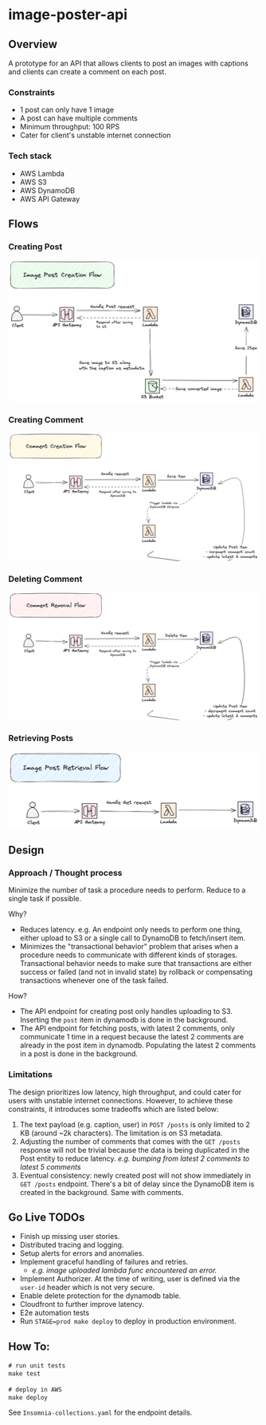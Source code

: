 # image-poster-api

## Overview

A prototype for an API that allows clients to post an images with captions and clients can create a comment on each post.

### Constraints

- 1 post can only have 1 image
- A post can have multiple comments
- Minimum throughput: 100 RPS
- Cater for client's unstable internet connection

### Tech stack

- AWS Lambda
- AWS S3
- AWS DynamoDB
- AWS API Gateway

## Flows

### Creating Post

![create post flow diagram](docs/create-post-flow.png)

### Creating Comment

![create comment flow diagram](docs/create-comment-flow.png)

### Deleting Comment

![delete comment flow diagram](docs/delete-comment-flow.png)

### Retrieving Posts

![get post flow diagram](docs/get-flow.png)

## Design

### Approach / Thought process

Minimize the number of task a procedure needs to perform. Reduce to a single task if possible.

Why?

- Reduces latency. e.g. An endpoint only needs to perform one thing, either upload to S3 or a single call to DynamoDB to fetch/insert item.
- Minimizes the "transactional behavior" problem that arises when a procedure needs to communicate with different kinds of storages. Transactional behavior needs to make sure that transactions are either success or failed (and not in invalid state) by rollback or compensating transactions whenever one of the task failed.

How?

- The API endpoint for creating post only handles uploading to S3. Inserting the `post` item in dynamodb is done in the background.
- The API endpoint for fetching posts, with latest 2 comments, only communicate 1 time in a request because the latest 2 comments are already in the post item in dynamodb. Populating the latest 2 comments in a post is done in the background.

### Limitations

The design prioritizes low latency, high throughput, and could cater for users with unstable internet connections. However, to achieve these constraints, it introduces some tradeoffs which are listed below:

1. The text payload (e.g. caption, user) in `POST /posts` is only limited to 2 KB (around ~2k characters). The limitation is on S3 metadata.
2. Adjusting the number of comments that comes with the `GET /posts` response will not be trivial because the data is being duplicated in the Post entity to reduce latency. _e.g. bumping from latest 2 comments to latest 5 comments_
3. Eventual consistency: newly created post will not show immediately in `GET /posts` endpoint. There's a bit of delay since the DynamoDB item is created in the background. Same with comments.

## Go Live TODOs

- Finish up missing user stories.
- Distributed tracing and logging.
- Setup alerts for errors and anomalies.
- Implement graceful handling of failures and retries.
  - _e.g. image uploaded lambda func encountered an error._
- Implement Authorizer. At the time of writing, user is defined via the `user-id` header which is not very secure.
- Enable delete protection for the dynamodb table.
- Cloudfront to further improve latency.
- E2e automation tests
- Run `STAGE=prod make deploy` to deploy in production environment.

## How To:

```
# run unit tests
make test

# deploy in AWS
make deploy
```

See `Insomnia-collections.yaml` for the endpoint details.
